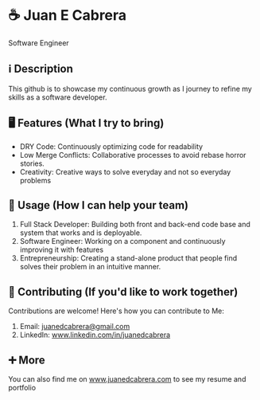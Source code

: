 # ☕️ Juan E Cabrera

Software Engineer

## ℹ️ Description

This github is to showcase my continuous growth as I journey to refine my skills as a software developer.

## 🖥️ Features (What I try to bring)

- DRY Code: Continuously optimizing code for readability
- Low Merge Conflicts: Collaborative processes to avoid rebase horror stories.
- Creativity:  Creative ways to solve everyday and not so everyday problems

## 🤔 Usage (How I can help your team)

1. Full Stack Developer: Building both front and back-end code base and system that works and is deployable.
2. Software Engineer: Working on a component and continuously improving it with features
3. Entrepreneurship: Creating a stand-alone product that people find solves their problem in an intuitive manner.

## 📝 Contributing (If you'd like to work together)

Contributions are welcome! Here's how you can contribute to Me:

1. Email: juanedcabrera@gmail.com
2. LinkedIn: www.linkedin.com/in/juanedcabrera

## ➕ More

You can also find me on www.juanedcabrera.com to see my resume and portfolio
